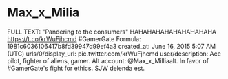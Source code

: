 # Max_x_Milia

FULL TEXT: "Pandering to the consumers"
HAHAHAHAHAHAHAHAHAHA
https://t.co/krWuFjhcmd
#GamerGate
Formula: 1981c6036106417b8fd39947d99ef4a3
created_at: June 16, 2015 5:07 AM (UTC)
urls/0/display_url: pic.twitter.com/krWuFjhcmd
user/description: Ace pilot, fighter of aliens, gamer. Alt account: @Max_x_Milliaalt. In favor of #GamerGate's fight for ethics. SJW delenda est.
